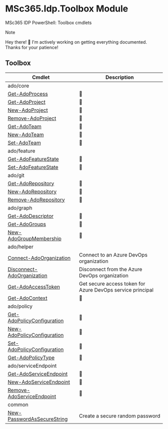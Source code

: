 ﻿# MSc365.Idp.Toolbox Module

MSc365 IDP PowerShell: Toolbox cmdlets

> [!NOTE]
> Hey there! 👋 I'm actively working on getting everything documented. Thanks for your patience!

## Toolbox

| Cmdlet | Description |
| --- | --- |
| ado/core | |
| [Get-AdoProcess](Commands.md) | 🚧 |
| [Get-AdoProject](Commands.md) | 🚧 |
| [New-AdoProject](Commands.md) | 🚧 |
| [Remove-AdoProject](Commands.md) | 🚧 |
| [Get-AdoTeam](Commands.md) | 🚧 |
| [New-AdoTeam](Commands.md) | 🚧 |
| [Set-AdoTeam](Commands.md) | 🚧 |
| ado/feature | |
| [Get-AdoFeatureState](Commands.md) | 🚧 |
| [Set-AdoFeatureState](Commands.md) | 🚧 |
| ado/git | |
| [Get-AdoRepository](Commands.md) | 🚧 |
| [New-AdoRepository](Commands.md) | 🚧 |
| [Remove-AdoRepository](Commands.md) | 🚧 |
| ado/graph | |
| [Get-AdoDescriptor](Commands.md) | 🚧 |
| [Get-AdoGroups](Commands.md) | 🚧 |
| [New-AdoGroupMembership](Commands.md) | 🚧 |
| ado/helper | |
| [Connect-AdoOrganization](ado/helper/Connect-AdoOrganization.md)| Connect to an Azure DevOps organization |
| [Disconnect-AdoOrganization](ado/helper/Disconnect-AdoOrganization.md) | Disconnect from the Azure DevOps organization |
| [Get-AdoAccessToken](ado/helper/Get-AdoAccessToken.md) | Get secure access token for Azure DevOps service principal |
| [Get-AdoContext](Commands.md) | 🚧 |
| ado/policy | |
| [Get-AdoPolicyConfiguration](Commands.md) | 🚧 |
| [New-AdoPolicyConfiguration](Commands.md) | 🚧 |
| [Set-AdoPolicyConfiguration](Commands.md) | 🚧 |
| [Get-AdoPolicyType](Commands.md) | 🚧 |
| ado/serviceEndpoint | |
| [Get-AdoServiceEndpoint](Commands.md) | 🚧 |
| [New-AdoServiceEndpoint](Commands.md) | 🚧 |
| [Remove-AdoServiceEndpoint](Commands.md) | 🚧 |
| common | |
| [New-PasswordAsSecureString](common/New-PasswordAsSecureString.md) | Create a secure random password |
